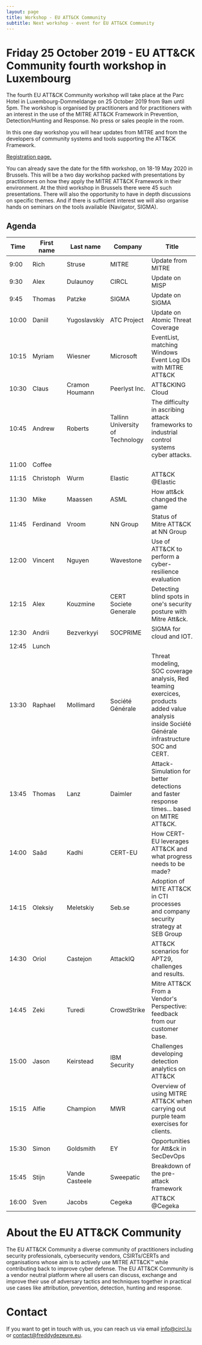 ```yaml
---
layout: page
title: Workshop - EU ATT&CK Community
subtitle: Next workshop - event for EU ATT&CK Community
---
```

# Friday 25 October 2019 - EU ATT&CK Community fourth workshop in Luxembourg

The fourth EU ATT&CK Community workshop will take place at the Parc Hotel in Luxembourg-Dommeldange on 25 October 2019 from 9am until 5pm. The workshop is organised by practitioners and for practitioners with an interest in the use of the MITRE ATT&CK Framework in Prevention, Detection/Hunting and Response. No press or sales people in the room.

In this one day workshop you will hear updates from MITRE and from the developers of community systems and tools supporting the ATT&CK Framework.

<a href="https://ZEFGTRF-modules.xing-events.com/ZEFGTRF.html"> Registration page.</a>

You can already save the date for the fifth workshop, on 18-19 May 2020 in Brussels. This will be a two day workshop packed with presentations by practitioners on how they apply the MITRE ATT&CK Framework in their environment. At the third workshop in Brussels there were 45 such presentations. There will also the opportunity to have in depth discussions on specific themes. And if there is sufficient interest we will also organise hands on seminars on the tools available (Navigator, SIGMA).

## Agenda

|Time |First name|Last name     |Company                         |Title                                                                                                                                            |
|-----|----------|--------------|--------------------------------|-------------------------------------------------------------------------------------------------------------------------------------------------|
|9:00 |Rich      |Struse        |MITRE                           |Update from MITRE                                                                                                                                |
|9:30 |Alex      |Dulaunoy      |CIRCL                           |Update on MISP                                                                                                                                   |
|9:45 |Thomas    |Patzke        |SIGMA                           |Update on SIGMA                                                                                                                                  |
|10:00|Daniil    |Yugoslavskiy  |ATC Project                     |Update on Atomic Threat Coverage                                                                                                                 |
|10:15|Myriam    |Wiesner       |Microsoft                       |EventList, matching Windows Event Log IDs with MITRE ATT&CK                                                                                      |
|10:30|Claus     |Cramon Houmann|Peerlyst Inc.                   |ATT&CKING Cloud                                                                                                                                  |
|10:45|Andrew    |Roberts       |Tallinn University of Technology|The difficulty in ascribing attack frameworks to industrial control systems cyber attacks.                                                       |
|11:00|Coffee    |              |                                |                                                                                                                                                 |
|11:15|Christoph |Wurm          |Elastic                         |ATT&CK @Elastic                                                                                                                                  |
|11:30|Mike      |Maassen       |ASML                            |How att&ck changed the game                                                                                                                      |
|11:45|Ferdinand |Vroom         |NN Group                        |Status of Mitre ATT&CK at NN Group                                                                                                               |
|12:00|Vincent   |Nguyen        |Wavestone                       |Use of ATT&CK to perform a cyber-resilience evaluation                                                                                           |
|12:15|Alex      |Kouzmine      |CERT Societe Generale           |Detecting blind spots in one's security posture with Mitre Att&ck.                                                                               |
|12:30|Andrii    |Bezverkyyi    |SOCPRIME                        |SIGMA for cloud and IOT.                                                                                                                         |
|12:45|Lunch     |              |                                |                                                                                                                                                 |
|13:30|Raphael   |Mollimard     |Société Générale                |Threat modeling, SOC coverage analysis, Red teaming exercices, products added value analysis inside Société Générale infrastructure SOC and CERT.|
|13:45|Thomas    |Lanz          |Daimler                         |Attack-Simulation for better detections and faster response times... based on MITRE ATT&CK.                                                      |
|14:00|Saâd      |Kadhi         |CERT-EU                         |How CERT-EU leverages ATT&CK and what progress needs to be made?                                                                                 |
|14:15|Oleksiy   |Meletskiy     |Seb.se                          |Adoption of MITE ATT&CK in CTI processes and company security strategy at SEB Group                                                              |
|14:30|Oriol     |Castejon      |AttackIQ                        |ATT&CK scenarios for APT29, challenges and results.                                                                                              |
|14:45|Zeki      |Turedi        |CrowdStrike                     |Mitre ATT&CK From a Vendor's Perspective: feedback from our customer base.                                                                       |
|15:00|Jason     |Keirstead     |IBM Security                    |Challenges developing detection analytics on ATT&CK                                                                                              |
|15:15|Alfie     |Champion      |MWR                             |Overview of using MITRE ATT&CK when carrying out purple team exercises for clients.                                                              |
|15:30|Simon     |Goldsmith     |EY                              |Opportunities for Att&ck in SecDevOps                                                                                                            |
|15:45|Stijn     |Vande Casteele|Sweepatic                       |Breakdown of the pre-attack framework                                                                                                            |
|16:00|Sven      |Jacobs        |Cegeka                          |ATT&CK @Cegeka         


# About the EU ATT&CK Community

The EU ATT&CK Community a diverse community of practitioners including security professionals, cybersecurity vendors, CSIRTs/CERTs and organisations whose aim is to actively use MITRE ATT&CK™ while contributing back to improve cyber defense. The EU ATT&CK Community is a vendor neutral platform where all users can discuss, exchange and improve their use of adversary tactics and techniques together in practical use cases like attribution, prevention, detection, hunting and response.

# Contact

If you want to get in touch with us, you can reach us via email info@circl.lu or contact@freddydezeure.eu.

